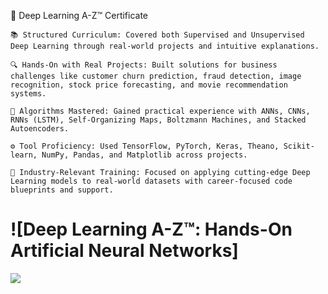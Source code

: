 🧠 Deep Learning A-Z™ Certificate

    📚 Structured Curriculum: Covered both Supervised and Unsupervised Deep Learning through real-world projects and intuitive explanations.

    🔍 Hands-On with Real Projects: Built solutions for business challenges like customer churn prediction, fraud detection, image recognition, stock price forecasting, and movie recommendation systems.

    🧠 Algorithms Mastered: Gained practical experience with ANNs, CNNs, RNNs (LSTM), Self-Organizing Maps, Boltzmann Machines, and Stacked Autoencoders.

    ⚙️ Tool Proficiency: Used TensorFlow, PyTorch, Keras, Theano, Scikit-learn, NumPy, Pandas, and Matplotlib across projects.

    🚀 Industry-Relevant Training: Focused on applying cutting-edge Deep Learning models to real-world datasets with career-focused code blueprints and support.

# ![Deep Learning A-Z™: Hands-On Artificial Neural Networks]

![](img/deep_learning_udemy)
